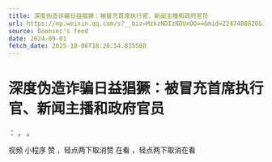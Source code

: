 ```yaml
---
title: 深度伪造诈骗日益猖獗：被冒充首席执行官、新闻主播和政府官员
url: https://mp.weixin.qq.com/s?__biz=MzkzNDIzNDUxOQ==&mid=2247488826&idx=5&sn=6941f584e3eb4c739471f890f99d8549
source: Doonsec's feed
date: 2024-09-01
fetch_date: 2025-10-06T18:20:54.835580
---
```


# 深度伪造诈骗日益猖獗：被冒充首席执行官、新闻主播和政府官员

：
，
。

视频
小程序
赞
，轻点两下取消赞
在看
，轻点两下取消在看